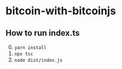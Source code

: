 # bitcoin-with-bitcoinjs

## How to run index.ts
0. `yarn install`
1. `npx tsc`
2. `node dist/index.js`
